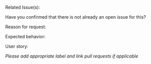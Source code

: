 Related Issue(s):

Have you confirmed that there is not already an open issue for this?

Reason for request:

Expected behavior:

User story:

_Please add appropriate label and link pull requests if applicable_

